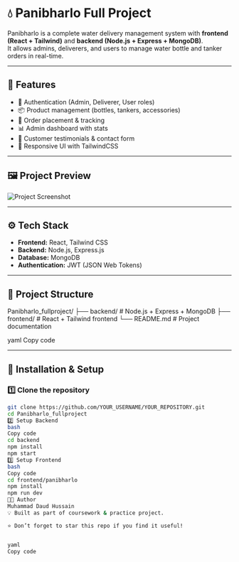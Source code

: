 # 💧 Panibharlo Full Project

Panibharlo is a complete water delivery management system with **frontend (React + Tailwind)** and **backend (Node.js + Express + MongoDB)**.  
It allows admins, deliverers, and users to manage water bottle and tanker orders in real-time.

---

## 🚀 Features
- 🔐 Authentication (Admin, Deliverer, User roles)
- 📦 Product management (bottles, tankers, accessories)
- 🛒 Order placement & tracking
- 📊 Admin dashboard with stats
- 💬 Customer testimonials & contact form
- 🎨 Responsive UI with TailwindCSS

---

## 🖼️ Project Preview

![Project Screenshot](frontend/panibharlo/public/assets/images/banner/abc.jpg)

---

## ⚙️ Tech Stack
- **Frontend:** React, Tailwind CSS  
- **Backend:** Node.js, Express.js  
- **Database:** MongoDB  
- **Authentication:** JWT (JSON Web Tokens)  

---

## 📂 Project Structure
Panibharlo_fullproject/
├── backend/ # Node.js + Express + MongoDB
├── frontend/ # React + Tailwind frontend
└── README.md # Project documentation

yaml
Copy code

---

## 🔧 Installation & Setup

### 1️⃣ Clone the repository
```bash
git clone https://github.com/YOUR_USERNAME/YOUR_REPOSITORY.git
cd Panibharlo_fullproject
2️⃣ Setup Backend
bash
Copy code
cd backend
npm install
npm start
3️⃣ Setup Frontend
bash
Copy code
cd frontend/panibharlo
npm install
npm run dev
👨‍💻 Author
Muhammad Daud Hussain
💡 Built as part of coursework & practice project.

⭐ Don’t forget to star this repo if you find it useful!


yaml
Copy code
